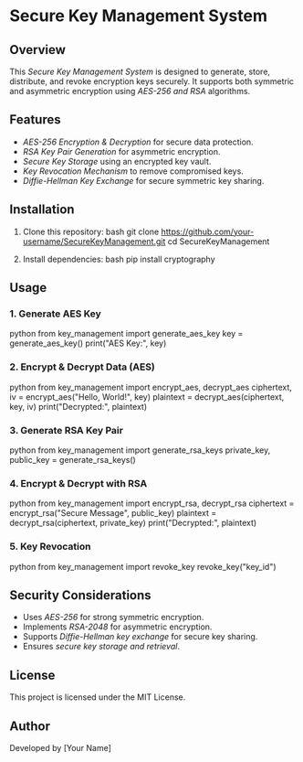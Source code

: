 # Secure Key Management System

## Overview
This *Secure Key Management System* is designed to generate, store, distribute, and revoke encryption keys securely. It supports both symmetric and asymmetric encryption using *AES-256 and RSA* algorithms.

## Features
- *AES-256 Encryption & Decryption* for secure data protection.
- *RSA Key Pair Generation* for asymmetric encryption.
- *Secure Key Storage* using an encrypted key vault.
- *Key Revocation Mechanism* to remove compromised keys.
- *Diffie-Hellman Key Exchange* for secure symmetric key sharing.

## Installation
1. Clone this repository:
   bash
   git clone https://github.com/your-username/SecureKeyManagement.git
   cd SecureKeyManagement
   
2. Install dependencies:
   bash
   pip install cryptography
   

## Usage
### 1. Generate AES Key
python
from key_management import generate_aes_key
key = generate_aes_key()
print("AES Key:", key)


### 2. Encrypt & Decrypt Data (AES)
python
from key_management import encrypt_aes, decrypt_aes
ciphertext, iv = encrypt_aes("Hello, World!", key)
plaintext = decrypt_aes(ciphertext, key, iv)
print("Decrypted:", plaintext)


### 3. Generate RSA Key Pair
python
from key_management import generate_rsa_keys
private_key, public_key = generate_rsa_keys()


### 4. Encrypt & Decrypt with RSA
python
from key_management import encrypt_rsa, decrypt_rsa
ciphertext = encrypt_rsa("Secure Message", public_key)
plaintext = decrypt_rsa(ciphertext, private_key)
print("Decrypted:", plaintext)


### 5. Key Revocation
python
from key_management import revoke_key
revoke_key("key_id")


## Security Considerations
- Uses *AES-256* for strong symmetric encryption.
- Implements *RSA-2048* for asymmetric encryption.
- Supports *Diffie-Hellman key exchange* for secure key sharing.
- Ensures *secure key storage and retrieval*.

## License
This project is licensed under the MIT License.

## Author
Developed by [Your Name]
